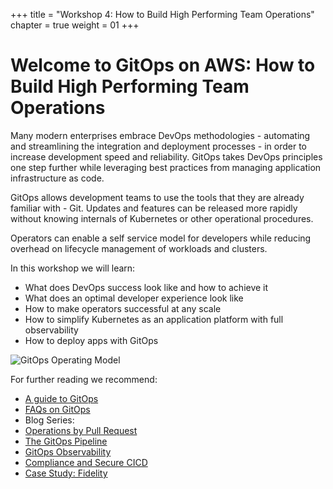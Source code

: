 +++
title = "Workshop 4: How to Build High Performing Team Operations"
chapter = true
weight = 01
+++

# Welcome to GitOps on AWS: How to Build High Performing Team Operations

Many modern enterprises embrace DevOps methodologies - automating and streamlining the integration and deployment processes - in order to increase development speed and reliability. GitOps takes DevOps principles one step further while leveraging best practices from managing application infrastructure as code. 

GitOps allows development teams to use the tools that they are already familiar with - Git. Updates and features can be released more rapidly without knowing internals of Kubernetes or other operational procedures. 

Operators can enable a self service model for developers while reducing overhead on lifecycle management of workloads and clusters.

In this workshop we will learn:
* What does DevOps success look like and how to achieve it
* What does an optimal developer experience look like 
* How to make operators successful at any scale 
* How to simplify Kubernetes as an application platform with full observability
* How to deploy apps with GitOps

![GitOps Operating Model](/images/workshop02_gitops-operating-model.png)

For further reading we recommend:

* [A guide to GitOps](https://www.weave.works/technologies/gitops/)
* [FAQs on GitOps](https://www.weave.works/technologies/gitops-frequently-asked-questions/)
* Blog Series:
 * [Operations by Pull Request](https://www.weave.works/blog/gitops-operations-by-pull-request)
 * [The GitOps Pipeline](https://www.weave.works/blog/the-gitops-pipeline)
 * [GitOps Observability](https://www.weave.works/blog/gitops-part-3-observability)
 * [Compliance and Secure CICD](https://www.weave.works/blog/gitops-compliance-and-secure-cicd)
* [Case Study: Fidelity](https://www.weave.works/blog/gitops-driven-fidelity-fideks)
